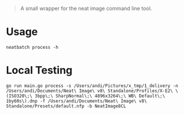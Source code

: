 > A small wrapper for the neat image command line tool.

# Usage
`neatbatch process -h`

# Local Testing
```
go run main.go process -s /Users/andi/Pictures/x_tmp/1_delivery -n /Users/andi/Documents/Neat\ Image\ v8\ Standalone/Profiles/X-E2\ \(ISO320\;\ 3bpp\;\ SharpNormal\;\ 4896x3264\;\ WB\ Default\;\ 1by60s\).dnp -f /Users/andi/Documents/Neat\ Image\ v8\ Standalone/Presets/default.nfp -b NeatImage8CL
```